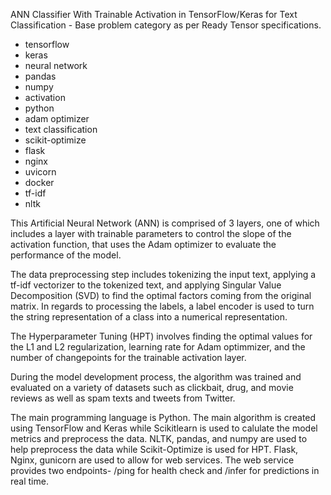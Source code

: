 ANN Classifier With Trainable Activation in TensorFlow/Keras for Text Classification - Base problem category as per Ready Tensor specifications.

* tensorflow
* keras
* neural network
* pandas
* numpy
* activation
* python
* adam optimizer
* text classification
* scikit-optimize
* flask
* nginx
* uvicorn
* docker
* tf-idf 
* nltk

This Artificial Neural Network (ANN) is comprised of 3 layers, one of which includes a layer with trainable parameters to control the slope of the activation function, that uses the Adam optimizer to evaluate the performance of the model. 

The data preprocessing step includes tokenizing the input text, applying a tf-idf vectorizer to the tokenized text, and applying Singular Value Decomposition (SVD) to find the optimal factors coming from the original matrix. In regards to processing the labels, a label encoder is used to turn the string representation of a class into a numerical representation. 

The Hyperparameter Tuning (HPT) involves finding the optimal values for the L1 and L2 regularization, learning rate for Adam optimmizer, and the number of changepoints for the trainable activation layer.

During the model development process, the algorithm was trained and evaluated on a variety of datasets such as clickbait, drug, and movie reviews as well as spam texts and tweets from Twitter.

The main programming language is Python. The main algorithm is created using TensorFlow and Keras while Scikitlearn is used to calulate the model metrics and preprocess the data. NLTK, pandas, and numpy are used to help preprocess the data while Scikit-Optimize is used for HPT. Flask, Nginx, gunicorn are used to allow for web services. The web service provides two endpoints- /ping for health check and /infer for predictions in real time.
